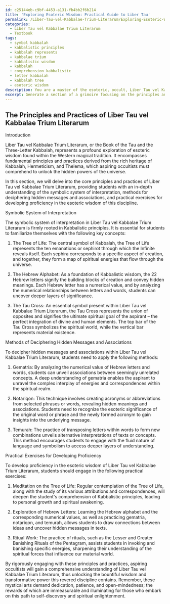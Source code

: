 ```yaml
---
id: c25144eb-c9bf-4453-a131-fb4bb2f6b214
title: 'Exploring Esoteric Wisdom: Practical Guide to Liber Tau'
permalink: /Liber-Tau-vel-Kabbalae-Trium-Literarum/Exploring-Esoteric-Wisdom-Practical-Guide-to-Liber-Tau/
categories:
  - Liber Tau vel Kabbalae Trium Literarum
  - Textbook
tags:
  - symbol kabbalah
  - kabbalistic principles
  - kabbalah represents
  - kabbalae trium
  - kabbalistic wisdom
  - kabbalah
  - comprehension kabbalistic
  - letter kabbalah
  - kabbalah tree
  - esoteric wisdom
description: You are a master of the esoteric, occult, Liber Tau vel Kabbalae Trium Literarum and education, you have written many textbooks on the subject in ways that provide students with rich and deep understanding of the subject. You are being asked to write textbook-like sections on a topic and you do it with full context, explainability, and reliability in accuracy to the true facts of the topic at hand, in a textbook style that a student would easily be able to learn from, in a rich, engaging, and contextual way. Always include relevant context (such as formulas and history), related concepts, and in a way that someone can gain deep insights from.
excerpt: Generate a section of a grimoire focusing on the principles and practices of Liber Tau vel Kabbalae Trium Literarum, that offers rich knowledge and understanding for aspiring occultists. Include essential lessons connected to the subject matter, such as the symbolic system of interpretation, methods of deciphering hidden messages and associations, and practical exercises to develop proficiency in understanding the esoteric wisdom of this discipline.
---
```


## The Principles and Practices of Liber Tau vel Kabbalae Trium Literarum

Introduction

Liber Tau vel Kabbalae Trium Literarum, or the Book of the Tau and the Three-Letter Kabbalah, represents a profound exploration of esoteric wisdom found within the Western magical tradition. It encompasses fundamental principles and practices derived from the rich heritage of Kabbalah, Hermeticism, and Thelema, which aspiring occultists must comprehend to unlock the hidden powers of the universe.

In this section, we will delve into the core principles and practices of Liber Tau vel Kabbalae Trium Literarum, providing students with an in-depth understanding of the symbolic system of interpretation, methods for deciphering hidden messages and associations, and practical exercises for developing proficiency in the esoteric wisdom of this discipline.


Symbolic System of Interpretation

The symbolic system of interpretation in Liber Tau vel Kabbalae Trium Literarum is firmly rooted in Kabbalistic principles. It is essential for students to familiarize themselves with the following key concepts:

1. The Tree of Life: The central symbol of Kabbalah, the Tree of Life represents the ten emanations or sephirot through which the Infinite reveals itself. Each sephira corresponds to a specific aspect of creation, and together, they form a map of spiritual energies that flow through the universe.

2. The Hebrew Alphabet: As a foundation of Kabbalistic wisdom, the 22 Hebrew letters signify the building blocks of creation and convey hidden meanings. Each Hebrew letter has a numerical value, and by analyzing the numerical relationships between letters and words, students can uncover deeper layers of significance.

3. The Tau Cross: An essential symbol present within Liber Tau vel Kabbalae Trium Literarum, the Tau Cross represents the union of opposites and signifies the ultimate spiritual goal of the aspirant – the perfect integration of divine and human elements. The top bar of the Tau Cross symbolizes the spiritual world, while the vertical bar represents material existence.


Methods of Deciphering Hidden Messages and Associations

To decipher hidden messages and associations within Liber Tau vel Kabbalae Trium Literarum, students need to apply the following methods:

1. Gematria: By analyzing the numerical value of Hebrew letters and words, students can unveil associations between seemingly unrelated concepts. A deep understanding of gematria enables the aspirant to unravel the complex interplay of energies and correspondences within the spiritual realm.

2. Notariqon: This technique involves creating acronyms or abbreviations from selected phrases or words, revealing hidden meanings and associations. Students need to recognize the esoteric significance of the original word or phrase and the newly formed acronym to gain insights into the underlying message.

3. Temurah: The practice of transposing letters within words to form new combinations unveils alternative interpretations of texts or concepts. This method encourages students to engage with the fluid nature of language and symbolism to access deeper layers of understanding.

Practical Exercises for Developing Proficiency

To develop proficiency in the esoteric wisdom of Liber Tau vel Kabbalae Trium Literarum, students should engage in the following practical exercises:

1. Meditation on the Tree of Life: Regular contemplation of the Tree of Life, along with the study of its various attributions and correspondences, will deepen the student's comprehension of Kabbalistic principles, leading to personal growth and spiritual awakening.

2. Exploration of Hebrew Letters: Learning the Hebrew alphabet and the corresponding numerical values, as well as practicing gematria, notariqon, and temurah, allows students to draw connections between ideas and uncover hidden messages in texts.

3. Ritual Work: The practice of rituals, such as the Lesser and Greater Banishing Rituals of the Pentagram, assists students in invoking and banishing specific energies, sharpening their understanding of the spiritual forces that influence our material world.

By rigorously engaging with these principles and practices, aspiring occultists will gain a comprehensive understanding of Liber Tau vel Kabbalae Trium Literarum, thus unlocking the bountiful wisdom and transformative power this revered discipline contains. Remember, these mystical arts demand dedication, patience, and open-mindedness; the rewards of which are immeasurable and illuminating for those who embark on this path to self-discovery and spiritual enlightenment.
